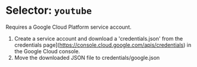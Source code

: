 # Selector: `youtube`

Requires a Google Cloud Platform service account.

1. Create a service account and download a 'credentials.json' from the credentials page](https://console.cloud.google.com/apis/credentials) in the Google Cloud console.
2. Move the downloaded JSON file to credentials/google.json
